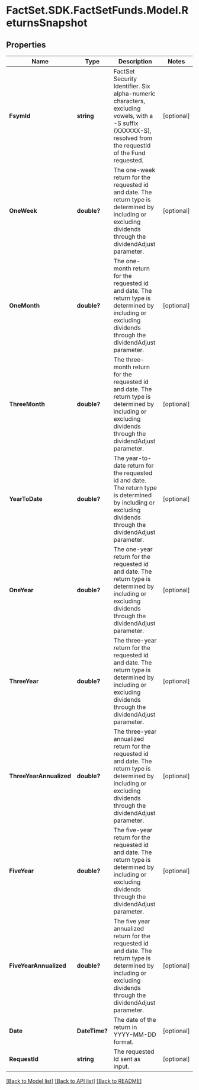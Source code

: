 # FactSet.SDK.FactSetFunds.Model.ReturnsSnapshot

## Properties

Name | Type | Description | Notes
------------ | ------------- | ------------- | -------------
**FsymId** | **string** | FactSet Security Identifier. Six alpha-numeric characters, excluding vowels, with a -S suffix (XXXXXX-S), resolved from the requestId of the Fund requested. | [optional] 
**OneWeek** | **double?** | The one-week return for the requested id and date. The return type is determined by including or excluding dividends through the dividendAdjust parameter. | [optional] 
**OneMonth** | **double?** | The one-month return for the requested id and date. The return type is determined by including or excluding dividends through the dividendAdjust parameter. | [optional] 
**ThreeMonth** | **double?** | The three-month return for the requested id and date. The return type is determined by including or excluding dividends through the dividendAdjust parameter. | [optional] 
**YearToDate** | **double?** | The year-to-date return for the requested id and date. The return type is determined by including or excluding dividends through the dividendAdjust parameter. | [optional] 
**OneYear** | **double?** | The one-year return for the requested id and date. The return type is determined by including or excluding dividends through the dividendAdjust parameter. | [optional] 
**ThreeYear** | **double?** | The three-year return for the requested id and date. The return type is determined by including or excluding dividends through the dividendAdjust parameter. | [optional] 
**ThreeYearAnnualized** | **double?** | The three-year annualized return for the requested id and date. The return type is determined by including or excluding dividends through the dividendAdjust parameter. | [optional] 
**FiveYear** | **double?** | The five-year return for the requested id and date. The return type is determined by including or excluding dividends through the dividendAdjust parameter. | [optional] 
**FiveYearAnnualized** | **double?** | The five year annualized return for the requested id and date. The return type is determined by including or excluding dividends through the dividendAdjust parameter. | [optional] 
**Date** | **DateTime?** | The date of the return in YYYY-MM-DD format. | [optional] 
**RequestId** | **string** | The requested Id sent as input. | [optional] 

[[Back to Model list]](../README.md#documentation-for-models) [[Back to API list]](../README.md#documentation-for-api-endpoints) [[Back to README]](../README.md)

